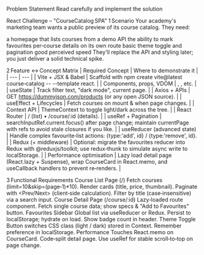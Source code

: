 Problem Statement
Read carefully and implement the solution

React Challenge – "CourseCatalog SPA"
1 Scenario
Your academy's marketing team wants a public preview of its course catalog. They need:

a homepage that lists courses from a demo API
the ability to mark favourites
per‑course details on its own route
basic theme toggle and pagination
good perceived speed
They'll replace the API and styling later; you just deliver a solid technical spike.

2 Feature ↔ Concept Matrix
| Required Concept | Where to demonstrate it | | --- | --- | | Vite + JSX & Babel | Scaffold with npm create vite@latest course‑catalog -- --template react. | | Components, props, VDOM | <CourseCard>, <Pagination>, <FavouriteBadge> etc. | | useState | Track filter text, "dark mode", current page. | | Axios + APIs | GET https://dummyjson.com/products (or any open JSON source). | | useEffect + Lifecycles | Fetch courses on mount & when page changes. | | Context API | ThemeContext to toggle light/dark across the tree. | | React Router | / (list) • /course/:id (details). | | useRef + Pagination | searchInputRef.current.focus() after page change; maintain currentPage with refs to avoid stale closures if you like. | | useReducer (advanced state) | Handle complex favourite‑list actions: {type:'add', id} / {type:'remove', id}. | | Redux (+ middleware) | Optional: migrate the favourites reducer into Redux with @reduxjs/toolkit; use redux‑thunk to simulate async write to localStorage. | | Performance optimisation | Lazy load detail page (React.lazy + Suspense), wrap CourseCard in React.memo, and useCallback handlers to prevent re‑renders. |

3 Functional Requirements
Course List Page (/)
Fetch courses (limit=10&skip=(page‑1)\*10).
Render cards (title, price, thumbnail).
Paginate with <Prev/Next> (client‑side calculation).
Filter by title (case‑insensitive) via a search input.
Course Detail Page (/course/:id)
Lazy‑loaded route component.
Fetch single course data; show specs & "Add to Favourites" button.
Favourites Sidebar
Global list via useReducer or Redux.
Persist to localStorage; hydrate on load.
Show badge count in header.
Theme Toggle
Button switches CSS class (light / dark) stored in Context.
Remember preference in localStorage.
Performance Touches
React.memo on CourseCard.
Code‑split detail page.
Use useRef for stable scroll‑to‑top on page change.
